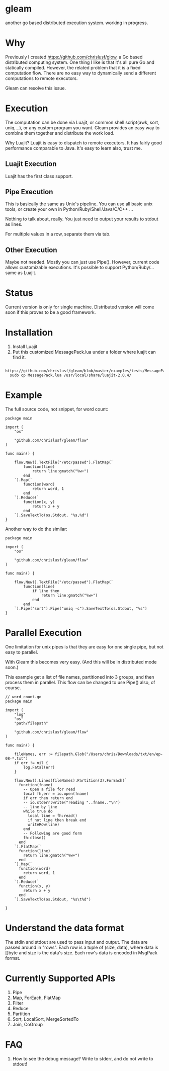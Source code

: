 # gleam
another go based distributed execution system. working in progress.

# Why
Previously I created https://github.com/chrislusf/glow, a Go based distributed computing system. One thing I like is that 
it's all pure Go and statically compiled. However, the related problem that it is a fixed computation flow. 
There are no easy way to dynamically send a different computations to remote executors.

Gleam can resolve this issue. 

# Execution
The computation can be done via Luajit, or common shell script(awk, sort, uniq,...), or any custom program you want. Gleam provides an easy way to combine them together and distribute the work load.

Why Luajit? Luajit is easy to dispatch to remote executors. It has fairly good performance comparable to Java.
It's easy to learn also, trust me.

## Luajit Execution
Luajit has the first class support.

## Pipe Execution
This is basically the same as Unix's pipeline. You can use all basic unix tools, or create your own in Python/Ruby/Shell/Java/C/C++ ...

Nothing to talk about, really. You just need to output your results to stdout as lines.

For multiple values in a row, separate them via tab.

## Other Execution
Maybe not needed. Mostly you can just use Pipe(). However, current code allows customizable executions.
It's possible to support Python/Ruby/... same as Luajit.

# Status
Current version is only for single machine. Distributed version will come soon if this proves to be a good framework.

# Installation
1. Install Luajit
2. Put this customized MessagePack.lua under a folder where luajit can find it.
```
  https://github.com/chrislusf/gleam/blob/master/examples/tests/MessagePack.lua
  sudo cp MessagePack.lua /usr/local/share/luajit-2.0.4/
```
# Example

The full source code, not snippet, for word count:
```
package main

import (
	"os"

	"github.com/chrislusf/gleam/flow"
)

func main() {

	flow.New().TextFile("/etc/passwd").FlatMap(`
		function(line)
			return line:gmatch("%w+")
		end
	`).Map(`
		function(word)
			return word, 1
		end
	`).Reduce(`
		function(x, y)
			return x + y
		end
	`).SaveTextTo(os.Stdout, "%s,%d")
}

```

Another way to do the similar:
```
package main

import (
	"os"

	"github.com/chrislusf/gleam/flow"
)

func main() {

	flow.New().TextFile("/etc/passwd").FlatMap(`
		function(line)
			if line then
				return line:gmatch("%w+")
			end
		end
	`).Pipe("sort").Pipe("uniq -c").SaveTextTo(os.Stdout, "%s")
}

```


# Parallel Execution
One limitation for unix pipes is that they are easy for one single pipe, but not easy to parallel.

With Gleam this becomes very easy. (And this will be in distributed mode soon.)

This example get a list of file names, partitioned into 3 groups, and then process them in parallel.
This flow can be changed to use Pipe() also, of course.

```
// word_count.go
package main

import (
	"log"
	"os"
	"path/filepath"

	"github.com/chrislusf/gleam/flow"
)

func main() {

	fileNames, err := filepath.Glob("/Users/chris/Downloads/txt/en/ep-08-*.txt")
	if err != nil {
		log.Fatal(err)
	}

	flow.New().Lines(fileNames).Partition(3).ForEach(`
      function(fname)
        -- Open a file for read
        local fh,err = io.open(fname)
        if err then return end
        -- io.stderr:write("reading "..fname.."\n")
        -- line by line
        while true do
          local line = fh:read()
          if not line then break end
          writeRow(line)
        end
        -- Following are good form
        fh:close()
      end
    `).FlatMap(`
      function(line)
        return line:gmatch("%w+")
      end
    `).Map(`
      function(word)
        return word, 1
      end
    `).Reduce(`
      function(x, y)
        return x + y
      end
    `).SaveTextTo(os.Stdout, "%s\t%d")

}

```

# Understand the data format
The stdin and stdout are used to pass input and output. The data are passed around in "rows". Each row is a tuple of
(size, data), where data is []byte and size is the data's size. Each row's data is encoded in MsgPack format.

# Currently Supported APIs
1. Pipe
2. Map, ForEach, FlatMap
3. Filter
4. Reduce
5. Partition
6. Sort, LocalSort, MergeSortedTo
7. Join, CoGroup


# FAQ
1. How to see the debug message?
Write to stderr, and do not write to stdout!

